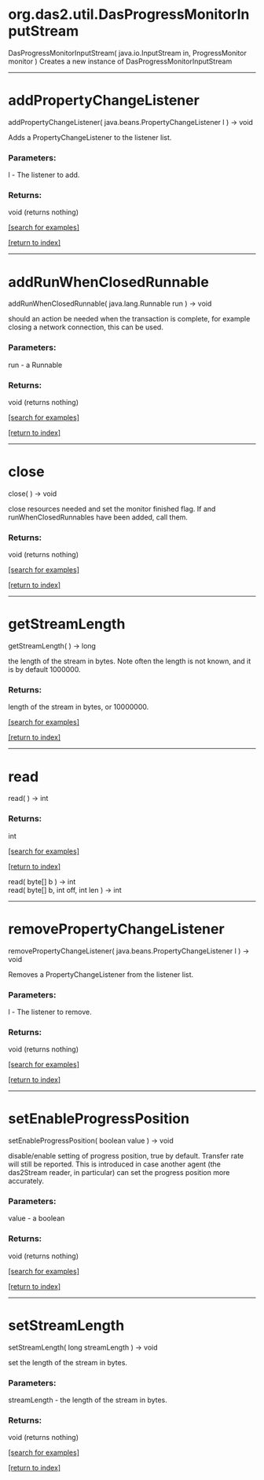 # org.das2.util.DasProgressMonitorInputStream
DasProgressMonitorInputStream( java.io.InputStream in, ProgressMonitor monitor )
Creates a new instance of DasProgressMonitorInputStream

***
<a name="addPropertyChangeListener"></a>
# addPropertyChangeListener
addPropertyChangeListener( java.beans.PropertyChangeListener l ) &rarr; void

Adds a PropertyChangeListener to the listener list.

### Parameters:
l - The listener to add.

### Returns:
void (returns nothing)


<a href="https://github.com/autoplot/dev/search?q=addPropertyChangeListener&unscoped_q=addPropertyChangeListener">[search for examples]</a>

<a href="https://github.com/autoplot/documentation/blob/master/javadoc/index-all.md">[return to index]</a>

***
<a name="addRunWhenClosedRunnable"></a>
# addRunWhenClosedRunnable
addRunWhenClosedRunnable( java.lang.Runnable run ) &rarr; void

should an action be needed when the transaction is complete, for example
 closing a network connection, this can be used.

### Parameters:
run - a Runnable

### Returns:
void (returns nothing)


<a href="https://github.com/autoplot/dev/search?q=addRunWhenClosedRunnable&unscoped_q=addRunWhenClosedRunnable">[search for examples]</a>

<a href="https://github.com/autoplot/documentation/blob/master/javadoc/index-all.md">[return to index]</a>

***
<a name="close"></a>
# close
close(  ) &rarr; void

close resources needed and set the monitor finished flag.  If
 and runWhenClosedRunnables have been added, call them.

### Returns:
void (returns nothing)


<a href="https://github.com/autoplot/dev/search?q=close&unscoped_q=close">[search for examples]</a>

<a href="https://github.com/autoplot/documentation/blob/master/javadoc/index-all.md">[return to index]</a>

***
<a name="getStreamLength"></a>
# getStreamLength
getStreamLength(  ) &rarr; long

the length of the stream in bytes.  Note often the length is not known,
 and it is by default 1000000.

### Returns:
length of the stream in bytes, or 10000000.

<a href="https://github.com/autoplot/dev/search?q=getStreamLength&unscoped_q=getStreamLength">[search for examples]</a>

<a href="https://github.com/autoplot/documentation/blob/master/javadoc/index-all.md">[return to index]</a>

***
<a name="read"></a>
# read
read(  ) &rarr; int



### Returns:
int


<a href="https://github.com/autoplot/dev/search?q=read&unscoped_q=read">[search for examples]</a>

<a href="https://github.com/autoplot/documentation/blob/master/javadoc/index-all.md">[return to index]</a>

read( byte[] b ) &rarr; int<br>
read( byte[] b, int off, int len ) &rarr; int<br>
***
<a name="removePropertyChangeListener"></a>
# removePropertyChangeListener
removePropertyChangeListener( java.beans.PropertyChangeListener l ) &rarr; void

Removes a PropertyChangeListener from the listener list.

### Parameters:
l - The listener to remove.

### Returns:
void (returns nothing)


<a href="https://github.com/autoplot/dev/search?q=removePropertyChangeListener&unscoped_q=removePropertyChangeListener">[search for examples]</a>

<a href="https://github.com/autoplot/documentation/blob/master/javadoc/index-all.md">[return to index]</a>

***
<a name="setEnableProgressPosition"></a>
# setEnableProgressPosition
setEnableProgressPosition( boolean value ) &rarr; void

disable/enable setting of progress position, true by default.  Transfer 
 rate will still be reported. This is introduced in case another agent 
 (the das2Stream reader, in particular) can set the progress position 
 more accurately.

### Parameters:
value - a boolean

### Returns:
void (returns nothing)


<a href="https://github.com/autoplot/dev/search?q=setEnableProgressPosition&unscoped_q=setEnableProgressPosition">[search for examples]</a>

<a href="https://github.com/autoplot/documentation/blob/master/javadoc/index-all.md">[return to index]</a>

***
<a name="setStreamLength"></a>
# setStreamLength
setStreamLength( long streamLength ) &rarr; void

set the length of the stream in bytes.

### Parameters:
streamLength - the length of the stream in bytes.

### Returns:
void (returns nothing)


<a href="https://github.com/autoplot/dev/search?q=setStreamLength&unscoped_q=setStreamLength">[search for examples]</a>

<a href="https://github.com/autoplot/documentation/blob/master/javadoc/index-all.md">[return to index]</a>

